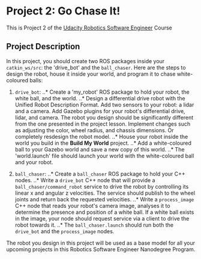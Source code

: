 # Project 2: Go Chase It!

This is Project 2 of the [Udacity Robotics Software Engineer](https://www.udacity.com/course/robotics-software-engineer--nd209) Course 

## Project Description

In this project, you should create two ROS packages inside your `catkin_ws/src`: the 'drive_bot' and the `ball_chaser`. Here are the steps to design the robot, house it inside your world, and program it to chase white-coloured balls:

1. `drive_bot`:
  ..* Create a 'my_robot' ROS package to hold your robot, the white ball, and the world.
  ..* Design a differential drive robot with the Unified Robot Description Format. Add two sensors to your robot: a lidar and a camera. Add Gazebo plugins for your robot's differential drive, lidar, and camera. The robot you design should be significantly different from the one presented in the project lesson. Implement changes such as adjusting the color, wheel radius, and chassis dimensions. Or completely resdesign the robot model.
  ..* House your robot inside the world you build in the **Build My World** project.
  ..* Add a white-coloured ball to your Gazebo world and save a new copy of this world.
  ..* The 'world.launch' file should launch your world with the white-coloured ball and your robot.
  
2. `ball_chaser`:
  ..* Create a `ball_chaser` ROS package to hold your C++ nodes.
  ..* Write a `drive_bot` C++ node that will provide a `ball_chaser/command_robot` service to drive the robot by controlling its linear x and angular z velocities. The service should publish to the wheel joints and return back the requested velocities.
  ..* Write a `process_image` C++ node that reads your robot's camera image, analyses it to determine the presence and position of a white ball. If a white ball exists in the image, your node should request  service via a client to drive the robot towards it.
  ..* The `ball_chaser.launch` should run both the `drive_bot` and the `process_image` nodes.
  
The robot you design in this project will be used as a base model for all your upcoming projects in this Robotics Software Engineer Nanodegree Program.

